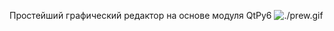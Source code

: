 Простейший графический редактор на основе модуля QtPy6
![./prew.gif](https://github.com/EWinterhalter/papawolf/blob/main/prew.gif)
